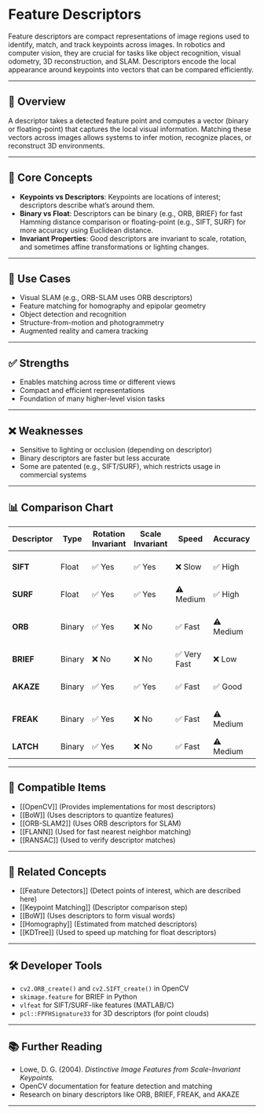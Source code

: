 # Feature Descriptors

Feature descriptors are compact representations of image regions used to identify, match, and track keypoints across images. In robotics and computer vision, they are crucial for tasks like object recognition, visual odometry, 3D reconstruction, and SLAM. Descriptors encode the local appearance around keypoints into vectors that can be compared efficiently.

---

## 🧠 Overview

A descriptor takes a detected feature point and computes a vector (binary or floating-point) that captures the local visual information. Matching these vectors across images allows systems to infer motion, recognize places, or reconstruct 3D environments.

---

## 🔬 Core Concepts

- **Keypoints vs Descriptors**: Keypoints are locations of interest; descriptors describe what’s around them.
- **Binary vs Float**: Descriptors can be binary (e.g., ORB, BRIEF) for fast Hamming distance comparison or floating-point (e.g., SIFT, SURF) for more accuracy using Euclidean distance.
- **Invariant Properties**: Good descriptors are invariant to scale, rotation, and sometimes affine transformations or lighting changes.

---

## 🧩 Use Cases

- Visual SLAM (e.g., ORB-SLAM uses ORB descriptors)
- Feature matching for homography and epipolar geometry
- Object detection and recognition
- Structure-from-motion and photogrammetry
- Augmented reality and camera tracking

---

## ✅ Strengths

- Enables matching across time or different views
- Compact and efficient representations
- Foundation of many higher-level vision tasks

---

## ❌ Weaknesses

- Sensitive to lighting or occlusion (depending on descriptor)
- Binary descriptors are faster but less accurate
- Some are patented (e.g., SIFT/SURF), which restricts usage in commercial systems

---

## 📊 Comparison Chart

| Descriptor | Type     | Rotation Invariant | Scale Invariant | Speed     | Accuracy  | Notes |
|------------|----------|--------------------|------------------|-----------|-----------|-------|
| **SIFT**   | Float    | ✅ Yes             | ✅ Yes           | ❌ Slow   | ✅ High   | Patented, now open-source |
| **SURF**   | Float    | ✅ Yes             | ✅ Yes           | ⚠️ Medium | ✅ High   | Faster than SIFT |
| **ORB**    | Binary   | ✅ Yes             | ❌ No            | ✅ Fast   | ⚠️ Medium | Open-source alternative to SIFT |
| **BRIEF**  | Binary   | ❌ No              | ❌ No            | ✅ Very Fast | ❌ Low  | Very compact |
| **AKAZE**  | Binary   | ✅ Yes             | ✅ Yes           | ✅ Fast   | ✅ Good   | Nonlinear scale space |
| **FREAK**  | Binary   | ✅ Yes             | ❌ No            | ✅ Fast   | ⚠️ Medium | Inspired by human retina |
| **LATCH**  | Binary   | ✅ Yes             | ❌ No            | ✅ Fast   | ⚠️ Medium | Lightweight alternative |

---

## 🧰 Compatible Items

- [[OpenCV]] (Provides implementations for most descriptors)
- [[BoW]] (Uses descriptors to quantize features)
- [[ORB-SLAM2]] (Uses ORB descriptors for SLAM)
- [[FLANN]] (Used for fast nearest neighbor matching)
- [[RANSAC]] (Used to verify descriptor matches)

---

## 🔗 Related Concepts

- [[Feature Detectors]] (Detect points of interest, which are described here)
- [[Keypoint Matching]] (Descriptor comparison step)
- [[BoW]] (Uses descriptors to form visual words)
- [[Homography]] (Estimated from matched descriptors)
- [[KDTree]] (Used to speed up matching for float descriptors)

---

## 🛠 Developer Tools

- `cv2.ORB_create()` and `cv2.SIFT_create()` in OpenCV
- `skimage.feature` for BRIEF in Python
- `vlfeat` for SIFT/SURF-like features (MATLAB/C)
- `pcl::FPFHSignature33` for 3D descriptors (for point clouds)

---

## 📚 Further Reading

- Lowe, D. G. (2004). *Distinctive Image Features from Scale-Invariant Keypoints.*
- OpenCV documentation for feature detection and matching
- Research on binary descriptors like ORB, BRIEF, FREAK, and AKAZE

---

